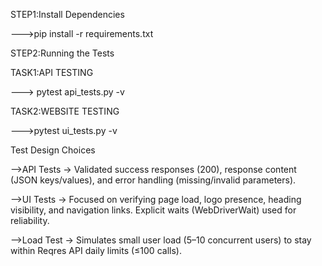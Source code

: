 STEP1:Install Dependencies


--->pip install -r requirements.txt


STEP2:Running the Tests


TASK1:API TESTING




---> pytest api_tests.py -v


TASK2:WEBSITE TESTING


--->pytest ui_tests.py -v


Test Design Choices


-->API Tests → Validated success responses (200), response content (JSON keys/values), and error handling (missing/invalid parameters).



-->UI Tests → Focused on verifying page load, logo presence, heading visibility, and navigation links. Explicit waits (WebDriverWait) used for reliability.



-->Load Test → Simulates small user load (5–10 concurrent users) to stay within Reqres API daily limits (≤100 calls).











